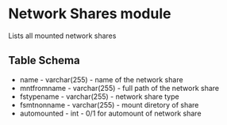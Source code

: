 Network Shares module
==============

Lists all mounted network shares


Table Schema
---
* name - varchar(255) - name of the network share
* mntfromname - varchar(255) - full path of the network share
* fstypename - varchar(255) - network share type
* fsmtnonname - varchar(255) - mount diretory of share
* automounted - int - 0/1 for automount of network share


